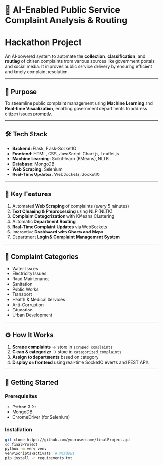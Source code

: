 # 🚀 AI-Enabled Public Service Complaint Analysis & Routing
# Hackathon Project

An AI-powered system to automate the **collection**, **classification**, and **routing** of citizen complaints from various sources like government portals and social media. It improves public service delivery by ensuring efficient and timely complaint resolution.

---

## 📌 Purpose
To streamline public complaint management using **Machine Learning** and **Real-time Visualization**, enabling government departments to address citizen issues promptly.

---

## 🛠️ Tech Stack
- **Backend:** Flask, Flask-SocketIO
- **Frontend:** HTML, CSS, JavaScript, Chart.js, Leaflet.js
- **Machine Learning:** Scikit-learn (KMeans), NLTK
- **Database:** MongoDB
- **Web Scraping:** Selenium
- **Real-Time Updates:** WebSockets, SocketIO

---

## 🎯 Key Features
1. Automated **Web Scraping** of complaints (every 5 minutes)
2. **Text Cleaning & Preprocessing** using NLP (NLTK)
3. **Complaint Categorization** with KMeans Clustering
4. Automatic **Department Routing**
5. **Real-Time Complaint Updates** via WebSockets
6. Interactive **Dashboard with Charts and Maps**
7. Department **Login & Complaint Management System**

---

## 🏢 Complaint Categories
- Water Issues
- Electricity Issues
- Road Maintenance
- Sanitation
- Public Works
- Transport
- Health & Medical Services
- Anti-Corruption
- Education
- Urban Development

---

## ⚙️ How It Works
1. **Scrape complaints** → store in `scraped_complaints`
2. **Clean & categorize** → store in `categorized_complaints`
3. **Assign to departments** based on category
4. **Display on frontend** using real-time SocketIO events and REST APIs

---

## 🚀 Getting Started
### Prerequisites
- Python 3.9+
- MongoDB
- ChromeDriver (for Selenium)

### Installation
```bash
git clone https://github.com/yourusername/finalProject.git
cd finalProject
python -m venv venv
venv\Scripts\activate  # Windows
pip install -r requirements.txt
